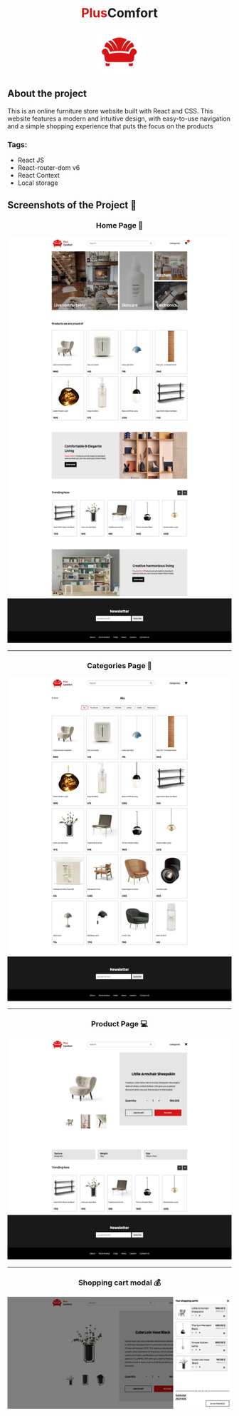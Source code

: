 <div align='center'>
<h1><span style="color:#d61415">Plus</span>Comfort</h1>
<img alt="" style="width:100px" src='./src/img/logo.jpg'/>
</div>
<h2>About the project</h2>

<p>This is an online furniture store website built with React and CSS. This
website features a modern and intuitive design, with easy-to-use navigation and a
simple shopping experience that puts the focus on the products</p>  

<h3>Tags:</h3>

- React JS
- React-router-dom v6
- React Context
- Local storage


<h2>Screenshots of the Project 📸</h2>
<h3 align='center'>Home Page 🏡</h3>

<div align='center'>
<img alt="" src='src/img/capture/FullCapture.png'/>
</div>

<hr/>
<h3 align='center'>Categories Page 📃</h3>
<div align='center'>
<img alt="" src='src/img/capture/categoriesCapture.png'/>
</div>

<hr/>
<h3 align='center'>Product Page &#128187;</h3>
<div align='center'>
<img alt="" src='src/img/capture/productCapture.png'/>
</div>

<hr/>
<h3 align='center'>Shopping cart modal &#128176;‍</h3>
<div align='center'>
<img alt="" src='src/img/capture/cartCapture.png'/>
</div>
